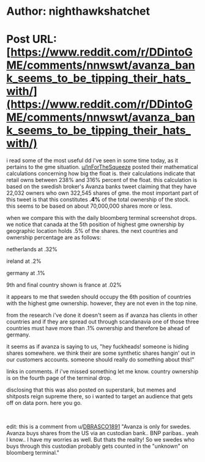 # Author: nighthawkshatchet
# Post URL: [https://www.reddit.com/r/DDintoGME/comments/nnwswt/avanza_bank_seems_to_be_tipping_their_hats_with/](https://www.reddit.com/r/DDintoGME/comments/nnwswt/avanza_bank_seems_to_be_tipping_their_hats_with/)


i read some of the most useful dd i've seen in some time today, as it pertains to the gme situation. [u/InForTheSqueeze](https://www.reddit.com/user/InForTheSqueeze/)  posted their mathematical calculations concerning how big the float is.  their calculations indicate that retail owns between 238% and 316%  percent of the float. this calculation is based on the swedish broker's  Avanza banks tweet claiming that they have 22,032 owners who own 322,545  shares of gme. the most important part of this tweet is that this  constitutes **.4%** of the total ownership of the stock. this seems to be based on about 70,000,000 shares more or less.

when  we compare this with the daily bloomberg terminal screenshot drops. we  notice that canada at the 5th position of highest gme ownership by  geographic location holds .5% of the shares. the next  countries and  ownership percentage are as follows:

netherlands at .32%

ireland at .2%

germany at .1%

9th and final country shown is france at .02%

it  appears to me that sweden should occupy the 6th position of countries  with the highest gme ownership. however, they are not even in the top  nine.

from the research i've done  it doesn't seem as if avanza has clients in other countries and if they  are spread out through scandanavia one of those three countries must  have more than .1% ownership and therefore be ahead of germany.

it  seems as if avanza is saying to us, "hey fuckheads! someone is hiding  shares somewhere. we think their are some synthetic shares hangin' out  in our customers accounts. someone should really do something about  this!"

links in comments. if i've missed something let me know. country ownership is on the fourth page of the terminal drop.

disclosing that this was also posted on superstank, but memes and shitposts reign supreme there, so i wanted to target an audience that gets off on data porn. here you go.

&#x200B;

edit: this is a comment from u/[DBRASCO1891](https://www.reddit.com/user/DBRASCO1891/) "Avanza is only for swedes. Avanza buys shares from the US via an  custodian bank.. BNP paribas.. yeah I know.. I have my worries as well.  But thats the reality! So we swedes who buys through this custodian  probably gets counted in the "unknown" on bloomberg terminal."